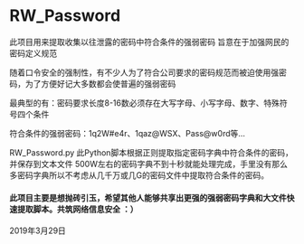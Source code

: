 # RW_Password

此项目用来提取收集以往泄露的密码中符合条件的强弱密码 旨意在于加强网民的密码定义规范

随着口令安全的强制性，有不少人为了符合公司要求的密码规范而被迫使用强密码，为了方便好记大多数都会使普遍的强弱密码

最典型的有：密码要求长度8-16数必须存在大写字母、小写字母、数字、特殊符号四个条件

符合条件的强弱密码：1q2W#e4r、1qaz@WSX、Pass@w0rd等...

RW_Password.py 此Python脚本根据正则提取指定密码字典中符合条件的密码，并保存到文本文件
500W左右的密码字典不到十秒就能处理完成，手里没有那么多密码字典所以不考虑从几千万或几G的密码文件中提取符合条件的密码。



#### 此项目主要是想抛砖引玉，希望其他人能够共享出更强的强弱密码字典和大文件快速提取脚本。共筑网络信息安全 ：）


2019年3月29日
